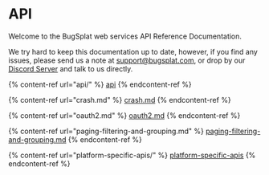 # API

Welcome to the BugSplat web services API Reference Documentation.

We try hard to keep this documentation up to date, however, if you find any issues, please send us a note at [support@bugsplat.com](mailto:support@bugsplat.com), or drop by our [Discord Server](https://discord.gg/K4KjjRV5ve) and talk to us directly.

{% content-ref url="api/" %}
[api](api/)
{% endcontent-ref %}

{% content-ref url="crash.md" %}
[crash.md](crash.md)
{% endcontent-ref %}

{% content-ref url="oauth2.md" %}
[oauth2.md](oauth2.md)
{% endcontent-ref %}

{% content-ref url="paging-filtering-and-grouping.md" %}
[paging-filtering-and-grouping.md](paging-filtering-and-grouping.md)
{% endcontent-ref %}

{% content-ref url="platform-specific-apis/" %}
[platform-specific-apis](platform-specific-apis/)
{% endcontent-ref %}
